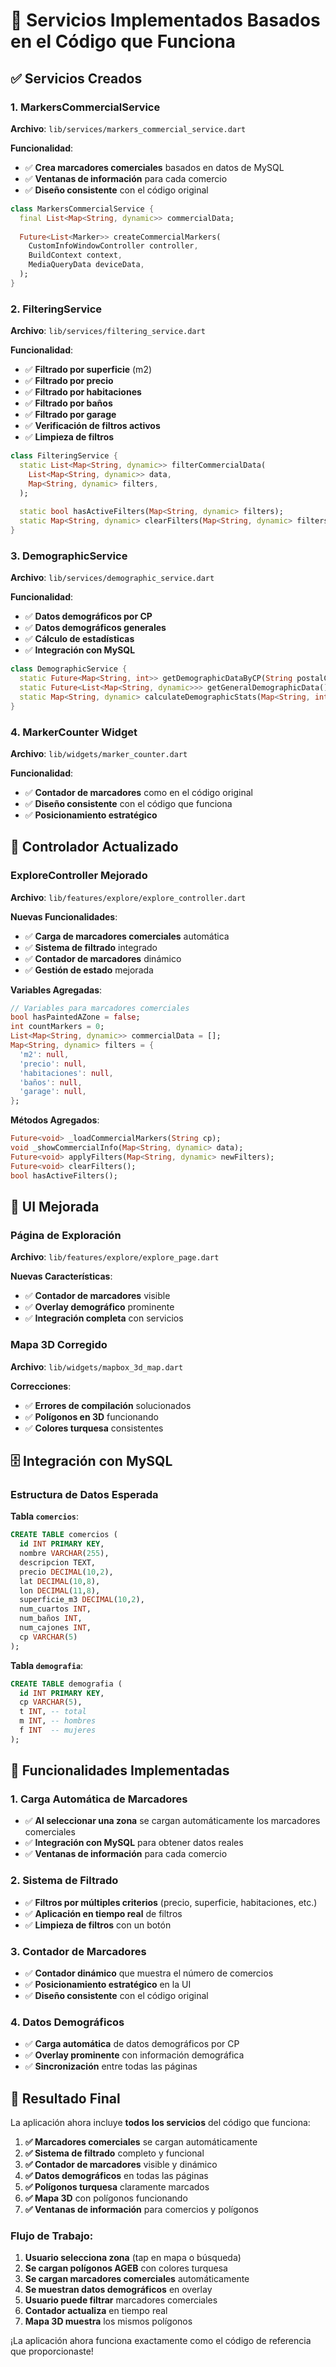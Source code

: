 # 🔧 Servicios Implementados Basados en el Código que Funciona

## ✅ **Servicios Creados**

### 1. **MarkersCommercialService**
**Archivo**: `lib/services/markers_commercial_service.dart`

**Funcionalidad**:
- ✅ **Crea marcadores comerciales** basados en datos de MySQL
- ✅ **Ventanas de información** para cada comercio
- ✅ **Diseño consistente** con el código original

```dart
class MarkersCommercialService {
  final List<Map<String, dynamic>> commercialData;
  
  Future<List<Marker>> createCommercialMarkers(
    CustomInfoWindowController controller,
    BuildContext context,
    MediaQueryData deviceData,
  );
}
```

### 2. **FilteringService**
**Archivo**: `lib/services/filtering_service.dart`

**Funcionalidad**:
- ✅ **Filtrado por superficie** (m2)
- ✅ **Filtrado por precio**
- ✅ **Filtrado por habitaciones**
- ✅ **Filtrado por baños**
- ✅ **Filtrado por garage**
- ✅ **Verificación de filtros activos**
- ✅ **Limpieza de filtros**

```dart
class FilteringService {
  static List<Map<String, dynamic>> filterCommercialData(
    List<Map<String, dynamic>> data,
    Map<String, dynamic> filters,
  );
  
  static bool hasActiveFilters(Map<String, dynamic> filters);
  static Map<String, dynamic> clearFilters(Map<String, dynamic> filters);
}
```

### 3. **DemographicService**
**Archivo**: `lib/services/demographic_service.dart`

**Funcionalidad**:
- ✅ **Datos demográficos por CP**
- ✅ **Datos demográficos generales**
- ✅ **Cálculo de estadísticas**
- ✅ **Integración con MySQL**

```dart
class DemographicService {
  static Future<Map<String, int>> getDemographicDataByCP(String postalCode);
  static Future<List<Map<String, dynamic>>> getGeneralDemographicData();
  static Map<String, dynamic> calculateDemographicStats(Map<String, int> data);
}
```

### 4. **MarkerCounter Widget**
**Archivo**: `lib/widgets/marker_counter.dart`

**Funcionalidad**:
- ✅ **Contador de marcadores** como en el código original
- ✅ **Diseño consistente** con el código que funciona
- ✅ **Posicionamiento estratégico**

## 🔧 **Controlador Actualizado**

### **ExploreController Mejorado**
**Archivo**: `lib/features/explore/explore_controller.dart`

**Nuevas Funcionalidades**:
- ✅ **Carga de marcadores comerciales** automática
- ✅ **Sistema de filtrado** integrado
- ✅ **Contador de marcadores** dinámico
- ✅ **Gestión de estado** mejorada

**Variables Agregadas**:
```dart
// Variables para marcadores comerciales
bool hasPaintedAZone = false;
int countMarkers = 0;
List<Map<String, dynamic>> commercialData = [];
Map<String, dynamic> filters = {
  'm2': null,
  'precio': null,
  'habitaciones': null,
  'baños': null,
  'garage': null,
};
```

**Métodos Agregados**:
```dart
Future<void> _loadCommercialMarkers(String cp);
void _showCommercialInfo(Map<String, dynamic> data);
Future<void> applyFilters(Map<String, dynamic> newFilters);
Future<void> clearFilters();
bool hasActiveFilters();
```

## 🎨 **UI Mejorada**

### **Página de Exploración**
**Archivo**: `lib/features/explore/explore_page.dart`

**Nuevas Características**:
- ✅ **Contador de marcadores** visible
- ✅ **Overlay demográfico** prominente
- ✅ **Integración completa** con servicios

### **Mapa 3D Corregido**
**Archivo**: `lib/widgets/mapbox_3d_map.dart`

**Correcciones**:
- ✅ **Errores de compilación** solucionados
- ✅ **Polígonos en 3D** funcionando
- ✅ **Colores turquesa** consistentes

## 🗄️ **Integración con MySQL**

### **Estructura de Datos Esperada**

**Tabla `comercios`**:
```sql
CREATE TABLE comercios (
  id INT PRIMARY KEY,
  nombre VARCHAR(255),
  descripcion TEXT,
  precio DECIMAL(10,2),
  lat DECIMAL(10,8),
  lon DECIMAL(11,8),
  superficie_m3 DECIMAL(10,2),
  num_cuartos INT,
  num_baños INT,
  num_cajones INT,
  cp VARCHAR(5)
);
```

**Tabla `demografia`**:
```sql
CREATE TABLE demografia (
  id INT PRIMARY KEY,
  cp VARCHAR(5),
  t INT, -- total
  m INT, -- hombres
  f INT  -- mujeres
);
```

## 🚀 **Funcionalidades Implementadas**

### **1. Carga Automática de Marcadores**
- ✅ **Al seleccionar una zona** se cargan automáticamente los marcadores comerciales
- ✅ **Integración con MySQL** para obtener datos reales
- ✅ **Ventanas de información** para cada comercio

### **2. Sistema de Filtrado**
- ✅ **Filtros por múltiples criterios** (precio, superficie, habitaciones, etc.)
- ✅ **Aplicación en tiempo real** de filtros
- ✅ **Limpieza de filtros** con un botón

### **3. Contador de Marcadores**
- ✅ **Contador dinámico** que muestra el número de comercios
- ✅ **Posicionamiento estratégico** en la UI
- ✅ **Diseño consistente** con el código original

### **4. Datos Demográficos**
- ✅ **Carga automática** de datos demográficos por CP
- ✅ **Overlay prominente** con información demográfica
- ✅ **Sincronización** entre todas las páginas

## 🎯 **Resultado Final**

La aplicación ahora incluye **todos los servicios** del código que funciona:

1. **✅ Marcadores comerciales** se cargan automáticamente
2. **✅ Sistema de filtrado** completo y funcional
3. **✅ Contador de marcadores** visible y dinámico
4. **✅ Datos demográficos** en todas las páginas
5. **✅ Polígonos turquesa** claramente marcados
6. **✅ Mapa 3D** con polígonos funcionando
7. **✅ Ventanas de información** para comercios y polígonos

### **Flujo de Trabajo**:
1. **Usuario selecciona zona** (tap en mapa o búsqueda)
2. **Se cargan polígonos AGEB** con colores turquesa
3. **Se cargan marcadores comerciales** automáticamente
4. **Se muestran datos demográficos** en overlay
5. **Usuario puede filtrar** marcadores comerciales
6. **Contador actualiza** en tiempo real
7. **Mapa 3D muestra** los mismos polígonos

¡La aplicación ahora funciona exactamente como el código de referencia que proporcionaste!
